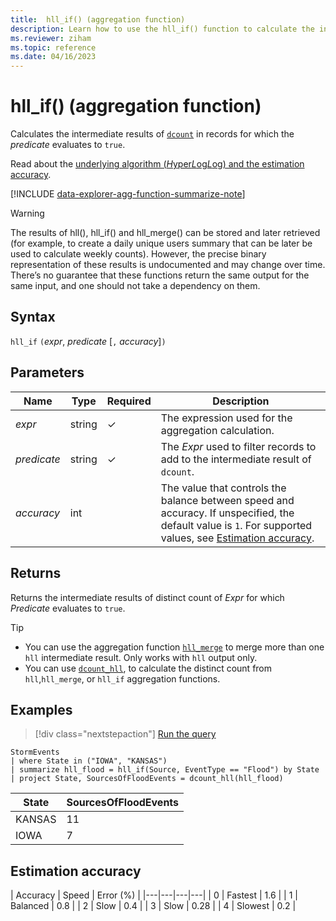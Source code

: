 ```yaml
---
title:  hll_if() (aggregation function)
description: Learn how to use the hll_if() function to calculate the intermediate results of the dcount() function.
ms.reviewer: ziham
ms.topic: reference
ms.date: 04/16/2023
---
```

# hll_if() (aggregation function)

Calculates the intermediate results of [`dcount`](dcount-aggfunction.md) in records for which the *predicate* evaluates to `true`.

Read about the [underlying algorithm (*H*yper*L*og*L*og) and the estimation accuracy](dcount-aggfunction.md#estimation-accuracy).

[!INCLUDE [data-explorer-agg-function-summarize-note](../../includes/data-explorer-agg-function-summarize-note.md)]

> [!WARNING]
>The results of hll(), hll_if() and hll_merge() can be stored and later retrieved (for example, to create a daily unique users summary that can be later be used to calculate weekly counts). 
> However, the precise binary representation of these results is undocumented and may change over time. There’s no guarantee that these functions return the same output for the same input, and one should not take a dependency on them.

## Syntax

`hll_if` `(`*expr*, *predicate* [`,` *accuracy*]`)`

## Parameters

| Name | Type | Required | Description |
|--|--|--|--|
| *expr* |  string | &check; | The expression used for the aggregation calculation. |
| *predicate* |  string | &check; | The *Expr* used to filter records to add to the intermediate result of `dcount`. |
| *accuracy* | int |   | The value that controls the balance between speed and accuracy. If unspecified, the default value is `1`. For supported values, see [Estimation accuracy](#estimation-accuracy). |

## Returns

Returns the intermediate results of distinct count of *Expr* for which *Predicate* evaluates to `true`.

> [!TIP]
>
> - You can use the aggregation function [`hll_merge`](hll-merge-aggfunction.md) to merge more than one `hll` intermediate result. Only works with `hll` output only.
> - You can use [`dcount_hll`](dcount-hllfunction.md), to calculate the distinct count from `hll`,`hll_merge`, or `hll_if` aggregation functions.

## Examples

> [!div class="nextstepaction"]
> <a href="https://dataexplorer.azure.com/clusters/help/databases/Samples?query=H4sIAAAAAAAAAz2OQQrCMBBF955imFUCuUIXXSiIYBcpuCw1ndBI2ylJqlQ8vDEBd/Ph/fdHR/bz8UlLDIcPvEbyBDr2kcAtIPDc3GpUgJf6qmuNMjFhm+feuzfBOE2dnZgHqPLtrNC8eUMKsrHdV4KqAjz9IJRw34s7WVbPDzKxZAWlFxqb0fJPsg6GtyV2SS7+Y/IL9SJmoLMAAAA=" target="_blank">Run the query</a>

```kusto
StormEvents
| where State in ("IOWA", "KANSAS")
| summarize hll_flood = hll_if(Source, EventType == "Flood") by State
| project State, SourcesOfFloodEvents = dcount_hll(hll_flood)
```

|State|SourcesOfFloodEvents|
|---|---|
|KANSAS|11|
|IOWA|7|

## Estimation accuracy

| Accuracy | Speed | Error (%) |
|---|---|---|---|
| 0 | Fastest | 1.6 |
| 1 | Balanced | 0.8 |
| 2 | Slow | 0.4 |
| 3 | Slow | 0.28 |
| 4 | Slowest | 0.2 |
